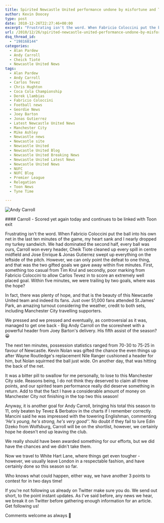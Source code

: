 ```yaml
---
title: Spirited Newcastle United performance undone by misfortune and Tevez
author: Kevin Doocey
type: post
date: 2010-12-26T22:27:46+00:00
excerpt: "Frustrating isn't the word. When Fabricio Coloccini put the ball the ball into his own net in the last ten minutes of the game.."
url: /2010/12/26/spirited-newcastle-united-performance-undone-by-misfortune-and-tevez/
dsq_thread_id:
  - "198168144"
categories:
  - Alan Pardew
  - Andy Carroll
  - Cheick Tioté
  - Newcastle United News
tags:
  - Alan Pardew
  - Andy Carroll
  - Carlos Tevez
  - Chris Hughton
  - Coca Cola Championship
  - Derek Llambias
  - Fabricio Coloccini
  - Football news
  - Geordie News
  - Joey Barton
  - Jonas Gutierrez
  - Latest Newcastle United News
  - Manchester City
  - Mike Ashley
  - Newcastle news
  - Newcastle site
  - Newcastle United
  - Newcastle United Blog
  - Newcastle United Breaking News
  - Newcastle United Latest News
  - Newcastle United News
  - NUFC
  - NUFC Blog
  - Premier League
  - Relegation
  - Toon News
  - Tyne Time

---
```

![Andy Carroll](https://www.tynetime.com/wp-content/uploads/2010/12/Andy-Carroll-006.jpg "Andy-Carroll-006")

#### Carroll - Scored yet again today and continues to be linked with Toon exit

Frustrating isn't the word. When Fabricio Coloccini put the ball into his own net in the last ten minutes of the game, my heart sank and I nearly dropped my turkey sandwich. We had dominated the second half, every ball was ours, Carroll won every header, Cheik Tiote cleaned up every spill in centre midfield and Jose Enrique & Jonas Gutierrez swept up everything on the leftside of the pitch.  However, we can only point the defeat to one thing, and that was the two gifted goals we gave away within five minutes. First, something too casual from Tim Krul and secondly, poor marking from Fabricio Coloccini to allow Carlos Tevez in to score an extremely well placed goal. Within five minutes, we were trailing by two goals, where was the hope?

In fact, there was plenty of hope, and that is the beauty of this Newcastle United team and indeed its fans. Just over 51,000 fans attended St.James' Park, an amazing turnout considering the weather, credit to both sets, including Manchester City travelling supporters.

We pressed and we pressed and eventually, as controversial as it was, managed to get one back - Big Andy Carroll on the scoresheet with a powerful header from Joey Barton's delivery. His fifth assist of the season? 😀

The next ten minutes, possession statistics ranged from 70-30 to 75-25 in favour of Newcastle. Kevin Nolan was gifted the chance the even things up after Wayne Routledge's replacement Nile Ranger cushioned a header for him, but Nolan squirmed the ball just wide. On another day, that was hitting the back of the net.

It was a bitter pill to swallow for me personally, to lose to this Manchester City side. Reasons being, I do not think they deserved to claim all three points, and our spirited team performance really did deserve something in return. Add to that the fact I have a considerable amount of money on Manchester City not finishing in the top two this season!

Anyway, it is another goal for Andy Carroll, bringing his total this season to 11, only beaten by Tevez & Berbatov in the charts if I remember correctly. Mancini said he was impressed with the towering Englishman, commenting _'He's young, he's strong, he's very good''._ No doubt if they fail to lure Edin Dzeko from Wolfsburg, Carroll will be on the shortlist, however, we certainly hope he doesn't end up leaving the club.

We really should have been awarded something for our efforts, but we did have the chances and we didn't take them.

Now we travel to White Hart Lane, where things get even tougher - however, we usually leave London in a respectable fashion, and have certainly done so this season so far.

Who knows what could happen, either way, we have another 3 points to contest for in two days time!

If you're not following us already on Twitter make sure you do. We send out short, to the point instant updates. As I've said before, any news we hear, we break it on Twitter before gathering enough information for an article. Get following us!

Comments welcome as always 🙂
